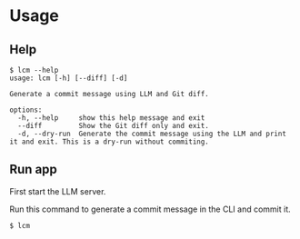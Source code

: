 # Usage

## Help

```console
$ lcm --help
usage: lcm [-h] [--diff] [-d]

Generate a commit message using LLM and Git diff.

options:
  -h, --help     show this help message and exit
  --diff         Show the Git diff only and exit.
  -d, --dry-run  Generate the commit message using the LLM and print it and exit. This is a dry-run without commiting.
```

## Run app

First start the LLM server.

Run this command to generate a commit message in the CLI and commit it.

```sh
$ lcm
```
